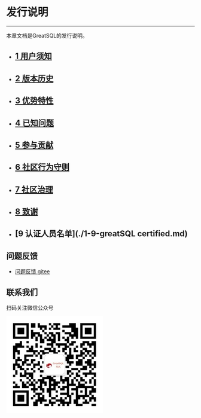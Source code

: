 # 发行说明
---
本章文档是GreatSQL的发行说明。

- ## [1 用户须知](./1-1-notes-to-users.md)
- ## [2 版本历史](./1-2-release-history.md)
- ## [3 优势特性](./1-3-greatsql-features.md)
- ## [4 已知问题](./1-4-issues-known.md)
- ## [5 参与贡献](./1-5-contribute-to-greatsql.md)
- ## [6 社区行为守则](./1-6-community-rules.md)
- ## [7 社区治理](./1-8-community-toc.md)
- ## [8 致谢](./1-7-thanks.md)
- ## [9 认证人员名单](./1-9-greatSQL certified.md)


**问题反馈**
---
- [问题反馈 gitee](https://gitee.com/GreatSQL/GreatSQL-Manual/issues)


**联系我们**
---

扫码关注微信公众号

![greatsql-wx](../greatsql-wx.jpg)
